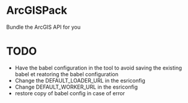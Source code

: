 # ArcGISPack

Bundle the ArcGIS API for you

# TODO

- Have the babel configuration in the tool to avoid saving the existing babel et reatoring the babel configuration
- Change the DEFAULT_LOADER_URL in the esriconfig
- Change DEFAULT_WORKER_URL in the esriconfig
- restore copy of babel config in case of error
